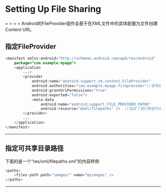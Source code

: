 


# Setting Up File Sharing
= = = =
Android的FileProvider组件会基于在XML文件中的具体配置为文件创建Content URI。

## 指定FileProvider


```java
<manifest xmlns:android="http://schemas.android.com/apk/res/android"
    package="com.example.myapp">
    <application
        ...>
        <provider
            android:name="android.support.v4.content.FileProvider"
            android:authorities="com.example.myapp.fileprovider"//使用自己的包名
            android:grantUriPermissions="true"
            android:exported="false">
            <meta-data
                android:name="android.support.FILE_PROVIDER_PATHS"
                android:resource="@xml/filepaths" />  //指定了我们希望共享的目录路径 无.xml后缀
        </provider>
        ...
    </application>
</manifest>
```
- - - -

## 指定可共享目录路径
下面的是一个“res/xml/filepaths.xml”的内容样例
```java
<paths>
    <files-path path="images/" name="myimages" />
</paths>
```

- - - -

		